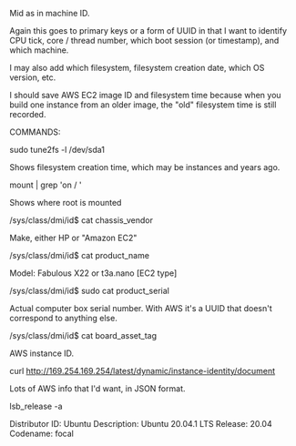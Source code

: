 Mid as in machine ID.

Again this goes to primary keys or a form of UUID in that I want to identify CPU tick, core / thread number, which boot session (or timestamp), 
and which machine.  

I may also add which filesystem, filesystem creation date, which OS version, etc.

I should save AWS EC2 image ID and filesystem time because when you build one instance from an older image, the "old" filesystem time is still recorded.

COMMANDS:

sudo tune2fs -l /dev/sda1

Shows filesystem creation time, which may be instances and years ago.

mount | grep 'on / '

Shows where root is mounted

/sys/class/dmi/id$ cat chassis_vendor

Make, either HP or "Amazon EC2"

/sys/class/dmi/id$ cat product_name

Model: Fabulous X22 or t3a.nano [EC2 type]

/sys/class/dmi/id$ sudo cat product_serial

Actual computer box serial number.  With AWS it's a UUID that doesn't correspond to anything else. 

/sys/class/dmi/id$ cat board_asset_tag

AWS instance ID.

curl http://169.254.169.254/latest/dynamic/instance-identity/document

Lots of AWS info that I'd want, in JSON format.

lsb_release -a

Distributor ID:	Ubuntu
Description:	Ubuntu 20.04.1 LTS
Release:	20.04
Codename:	focal
